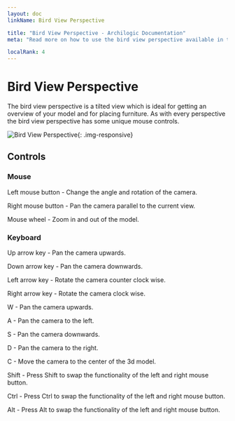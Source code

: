 ```yaml
---
layout: doc
linkName: Bird View Perspective

title: "Bird View Perspective - Archilogic Documentation"
meta: "Read more on how to use the bird view perspective available in the Archilogic 3D editor in our documentation."

localRank: 4
---
```

# Bird View Perspective
The bird view perspective is a tilted view which is ideal for getting an overview of your model and for placing furniture. As with every perspective the bird view perspective has some unique mouse controls.

![Bird View Perspective]({{site.baseurl}}/assets/images/Navigation-Bird-View-Perspective.jpg){: .img-responsive}

## Controls

### Mouse
Left mouse button - Change the angle and rotation of the camera.

Right mouse button - Pan the camera parallel to the current view.

Mouse wheel - Zoom in and out of the model.

### Keyboard
Up arrow key - Pan the camera upwards.

Down arrow key - Pan the camera downwards.

Left arrow key - Rotate the camera counter clock wise.

Right arrow key - Rotate the camera clock wise.


W - Pan the camera upwards.

A - Pan the camera to the left.

S - Pan the camera downwards.

D - Pan the camera to the right.


C - Move the camera to the center of the 3d model.


Shift - Press Shift to swap the functionality of the left and right mouse button.

Ctrl - Press Ctrl to swap the functionality of the left and right mouse button.

Alt - Press Alt to swap the functionality of the left and right mouse button.
